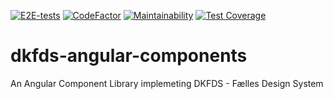 [![E2E-tests](https://github.com/Flaeng/dkfds-angular-components/actions/workflows/run-cypress-e2e-tests.yml/badge.svg)](https://github.com/Flaeng/dkfds-angular-components/actions/workflows/run-cypress-e2e-tests.yml)
[![CodeFactor](https://www.codefactor.io/repository/github/flaeng/dkfds-angular-components/badge)](https://www.codefactor.io/repository/github/flaeng/dkfds-angular-components)
[![Maintainability](https://api.codeclimate.com/v1/badges/af5929277c48d6caa297/maintainability)](https://codeclimate.com/github/Flaeng/dkfds-angular-components/maintainability)
[![Test Coverage](https://api.codeclimate.com/v1/badges/af5929277c48d6caa297/test_coverage)](https://codeclimate.com/github/Flaeng/dkfds-angular-components/test_coverage)
# dkfds-angular-components
An Angular Component Library implemeting DKFDS - Fælles Design System
